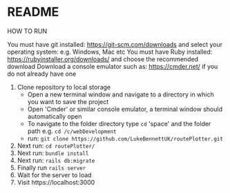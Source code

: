 # README

HOW TO RUN

You must have git installed: https://git-scm.com/downloads and select your operating system: e.g. Windows, Mac etc
You must have Ruby installed: https://rubyinstaller.org/downloads/ and choose the recommended download
Download a console emulator such as: https://cmder.net/ if you do not already have one

1. Clone repository to local storage
    * Open a new terminal window and navigate to a directory in which you want to save the project
    * Open 'Cmder' or similar console emulator, a terminal window should automatically open
    * To navigate to the folder directory type `cd` 'space' and the folder path e.g. `cd /c/webDevelopment`
    * run: `git clone https://github.com/LukeBennettUK/routePlotter.git`
2. Next run: `cd routePlotter/`
3. Next run: `bundle install`
4. Next run: `rails db:migrate`
5. Finally run `rails server`
6. Wait for the server to load
7. Visit https://localhost:3000
